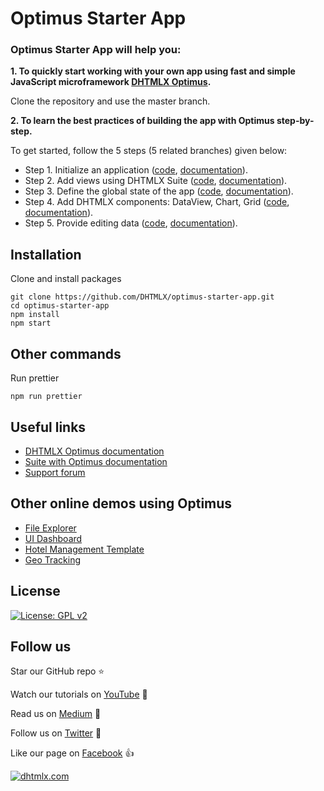 # Optimus Starter App

### Optimus Starter App will help you:

**1. To quickly start working with your own app using fast and simple JavaScript microframework [DHTMLX Optimus](https://docs.dhtmlx.com/suite/optimus_guides__index.html).** 

Clone the repository and use the master branch.

**2. To learn the best practices of building the app with Optimus step-by-step.** 

To get started, follow the 5 steps (5 related branches) given below: 
- Step 1. Initialize an application ([code](https://github.com/DHTMLX/optimus-starter-app/tree/guide/step-1), [documentation](https://docs.dhtmlx.com/suite/optimus_guides__how_to_start_optimus.html#step1initializeanapplication)).
- Step 2. Add views using DHTMLX Suite ([code](https://github.com/DHTMLX/optimus-starter-app/tree/guide/step-2), [documentation](https://docs.dhtmlx.com/suite/optimus_guides__how_to_start_optimus.html#step2addviewsusingdhtmlxsuite)).
- Step 3. Define the global state of the app ([code](https://github.com/DHTMLX/optimus-starter-app/tree/guide/step-3), [documentation](https://docs.dhtmlx.com/suite/optimus_guides__how_to_start_optimus.html#step3definetheglobalstateoftheapp)).
- Step 4. Add DHTMLX components: DataView, Chart, Grid ([code](https://github.com/DHTMLX/optimus-starter-app/tree/guide/step-4), [documentation](https://docs.dhtmlx.com/suite/optimus_guides__how_to_start_optimus.html#step4adddhtmlxcomponentsdataviewchartgrid)).
- Step 5. Provide editing data ([code](https://github.com/DHTMLX/optimus-starter-app/tree/guide/step-5), [documentation](https://docs.dhtmlx.com/suite/optimus_guides__how_to_start_optimus.html#step5provideeditingdata)).

## Installation

Clone and install packages

```
git clone https://github.com/DHTMLX/optimus-starter-app.git
cd optimus-starter-app
npm install
npm start
```

## Other commands

Run prettier

```
npm run prettier
```

## Useful links

- [DHTMLX Optimus documentation](https://docs.dhtmlx.com/suite/optimus_guides__index.html)
- [Suite with Optimus documentation](https://docs.dhtmlx.com/suite/optimus_guides__how_to_start_optimus.html)
- [Support forum](https://forum.dhtmlx.com/c/optimus)

## Other online demos using Optimus

- [File Explorer](https://dhtmlx.com/docs/products/demoApps/dhtmlxFileExplorerDemo/)
- [UI Dashboard](https://dhtmlx.com/docs/products/demoApps/dhtmlxDashboard/)
- [Hotel Management Template](https://dhtmlx.com/docs/products/demoApps/dhtmlxHotelManagement)
- [Geo Tracking](https://dhtmlx.com/docs/products/demoApps/dhtmlxGeoTracking)

## License

[![License: GPL v2](https://img.shields.io/badge/license-GPL%20v2-blue.svg)](https://www.gnu.org/licenses/old-licenses/gpl-2.0.html)

## Follow us

Star our GitHub repo :star:

Watch our tutorials on [YouTube](https://www.youtube.com/user/dhtmlx/videos) :eyes:

Read us on [Medium](https://medium.com/@dhtmlx) :newspaper:

Follow us on [Twitter](https://twitter.com/dhtmlx) :feet:

Like our page on [Facebook](https://www.facebook.com/dhtmlx/) :thumbsup:

[![dhtmlx.com](https://img.shields.io/badge/made%20by-DHTMLX-blue)](https://dhtmlx.com/)
